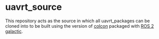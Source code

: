 # uavrt_source

This repository acts as the source in which all uavrt_packages can be cloned into to be built using the version of [colcon](https://colcon.readthedocs.io/en/released/) packaged with [ROS 2 galactic](https://docs.ros.org/en/galactic/index.html). 
